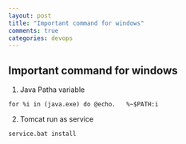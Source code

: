 ```yaml
---
layout: post
title: "Important command for windows"
comments: true
categories: devops
---
```


## Important command for windows

1. Java Patha variable

```
for %i in (java.exe) do @echo.   %~$PATH:i
```

2. Tomcat run as service

```
service.bat install
```


